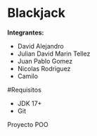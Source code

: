 # Blackjack
**Integrantes:**
- David Alejandro
- Julian David Marin Tellez
- Juan Pablo Gomez
- Nicolas Rodriguez
- Camilo
  
#Requisitos
- JDK 17+
- Git

Proyecto POO
